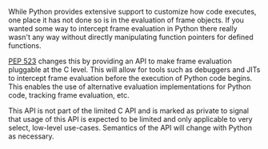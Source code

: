 While Python provides extensive support to customize how code executes, one place it has not done so is in the evaluation of frame objects. If you wanted some way to intercept frame evaluation in Python there really wasn't any way without directly manipulating function pointers for defined functions.

[PEP 523](https://www.python.org/dev/peps/pep-0523/) changes this by providing an API to make frame evaluation pluggable at the C level. This will allow for tools such as debuggers and JITs to intercept frame evaluation before the execution of Python code begins. This enables the use of alternative evaluation implementations for Python code, tracking frame evaluation, etc.

This API is not part of the limited C API and is marked as private to signal that usage of this API is expected to be limited and only applicable to very select, low-level use-cases. Semantics of the API will change with Python as necessary.

